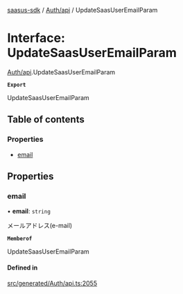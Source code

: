[saasus-sdk](../README.md) / [Auth/api](../modules/Auth_api.md) / UpdateSaasUserEmailParam

# Interface: UpdateSaasUserEmailParam

[Auth/api](../modules/Auth_api.md).UpdateSaasUserEmailParam

**`Export`**

UpdateSaasUserEmailParam

## Table of contents

### Properties

- [email](Auth_api.UpdateSaasUserEmailParam.md#email)

## Properties

### email

• **email**: `string`

メールアドレス(e-mail)

**`Memberof`**

UpdateSaasUserEmailParam

#### Defined in

[src/generated/Auth/api.ts:2055](https://github.com/saasus-platform/saasus-sdk-javascript/blob/55abc15/src/generated/Auth/api.ts#L2055)
